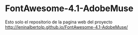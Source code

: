 FontAwesome-4.1-AdobeMuse
=========================

Esto solo el repositorio de la pagina web del proyecto http://leninalbertolp.github.io/FontAwesome-4.1-AdobeMuse/
